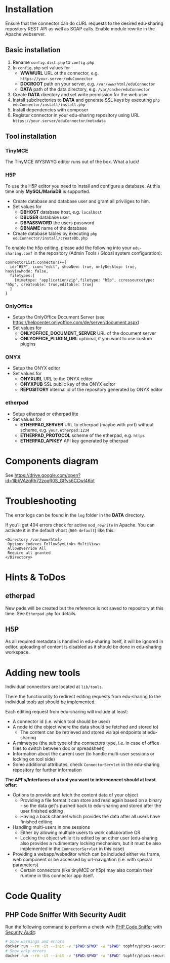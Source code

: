 # Installation
Ensure that the connector can do cURL requests  to the desired edu-sharing repository REST API as well as SOAP calls. Enable module rewrite in the Apache webserver.

## Basic installation
1. Rename `config.dist.php` to `config.php`
2. In `config.php` set values for
    - __WWWURL__ URL ot the connector, e.g. `https://your.server/eduConnector`
    - __DOCROOT__ path on your server, e.g. `/var/www/html/eduConnector`
    - __DATA__ path of the data directory, e.g. `/var/cache/eduConnector`
3. Create __DATA__ directory and set write permission for the web user
4. Install subdirectories to __DATA__ and generate SSL keys by executing `php eduConnector/install/install.php`
5. Install dependencies with composer
6. Register connector in your edu-sharing repository using URL `https://your.server/eduConnector/metadata`

## Tool installation
### TinyMCE
The TinyMCE WYSIWYG editor runs out of the box. What a luck!
### H5P
To use the H5P editor you need to install and configure a database. At this time only __MySQL/MariaDB__ is supported.
- Create database and database user and grant all priviliges to him.
- Set values for
    - __DBHOST__ database host, e.g. `localhost`
    - __DBUSER__ database user
    - __DBPASSWORD__ the users password
    - __DBNAME__ name of the database
- Create database tables by executing `php eduConnector/install/createDb.php`

To enable the h5p editing, please add the following into your `edu-sharing.conf` in the repository (Admin Tools / Global system configuration):
```
connectorList.connectors+={
  id:"H5P", icon:"edit", showNew: true, onlyDesktop: true, hasViewMode: false,
  filetypes:[
    {mimetype: "application/zip",filetype: "h5p", ccressourcetype: "h5p", createable: true,editable: true}
  ]
}
```

### OnlyOffice
- Setup the OnlyOffice Document Server (see https://helpcenter.onlyoffice.com/de/server/document.aspx)
- Set values for
    - __ONLYOFFICE_DOCUMENT_SERVER__ URL of the document server
    - __ONLYOFFICE_PLUGIN_URL__ optional, if you want to use custom plugins
### ONYX
- Setup the ONYX editor
- Set values for
    - __ONYXURL__ URL to the ONYX editor
    - __ONYXPUB__ SSL public key of the ONYX editor
    - __REPOSITORY__ internal id of the repository generated by ONYX editor
### etherpad
- Setup etherpad or etherpad lite
- Set values for
    - __ETHERPAD_SERVER__ URL to etherpad (maybe with port) without scheme, e.g. `your.etherpad:1234`
    - __ETHERPAD_PROTOCOL__ scheme of the etherpad, e.g. `https`
    - __ETHERPAD_APIKEY__ API key generated by etherpad

# Components diagram
See https://drive.google.com/open?id=1lbkVAzqRh72zoqR0S_Gffvs6CCwl4Kot

# Troubleshooting
The error logs can be found in the `log` folder in the __DATA__ directory.

If you'll get 404 errors check for active `mod_rewrite` in Apache. You can activate it in the default vhost (`000-default`) like this: 

```
<Directory /var/www/html>
 Options indexes FollowSymLinks MultiViews
 AllowOverride All
 Require all granted
</Directory>
```


# Hints & ToDos
## etherpad
New pads will be created but the reference is not saved to repository at this time. See `Etherpad.php` for details.
## H5P
As all required metadata is handled in edu-sharing itself, it will be ignored in editor. uploading of content is disabled as it should be done in edu-sharing workspace.

# Adding new tools
Individual connectors are located at `lib/tools`.

There the functionality to redirect editing requests from edu-sharing to the individual tools api should be implemented.

Each editing request from edu-sharing will include at least:
- A connector id (i.e. which tool should be used)
- A node id (the object where the data should be fetched and stored to)
  - The content can be retrieved and stored via api endpoints at edu-sharing
- A mimetype (the sub type of the connectors type, i.e. in case of office files to switch between doc or spreadsheet)
- Information about the current user (to handle multi-user sessions or locking on tool side)
- Some additional attributes, check `ConnectorServlet` in the edu-sharing repository for further information

**The API's/Interfaces of a tool you want to interconnect should at least offer:**
- Options to provide and fetch the content data of your object
  - Providing a file format it can store and read again based on a binary - so the data get's pushed back to edu-sharing and stored after the user finished editing
  - Having a back channel which provides the data after all users have finished editing
- Handling multi-users in one sessions
  - Either by allowing multiple users to work collaborative OR
  - Locking the object while it is edited by an other user
    (edu-sharing also provides a rudimentary locking mechanism, but it must be also implemented in the `ConnectorServlet` in this case)
- Providing a webapp/webeditor which can be included either via frame, web component or be accessed by url-navigation (i.e. with special parameters)
  - Certain connectors (like tinyMCE or h5p) may also contain their runtime in this connector app itself.

# Code Quality

## PHP Code Sniffer With Security Audit

Run the following command to perform a check with [PHP Code Sniffer](https://github.com/squizlabs/PHP_CodeSniffer) with [Security Audit](https://github.com/FloeDesignTechnologies/phpcs-security-audit):
```sh
# Show warnings and errors
docker run --rm -it --init -v "$PWD:$PWD" -w "$PWD" tophfr/phpcs-security-audit -p .
# Show only errors
docker run --rm -it --init -v "$PWD:$PWD" -w "$PWD" tophfr/phpcs-security-audit -p -n .
```